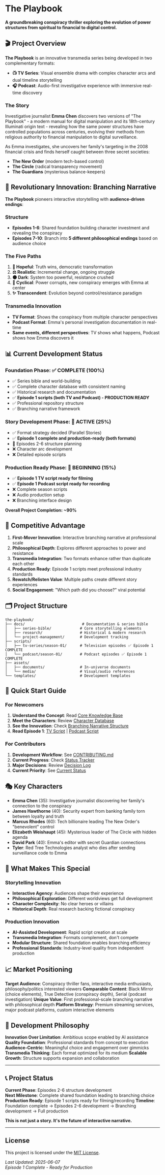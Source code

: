 # The Playbook

**A groundbreaking conspiracy thriller exploring the evolution of power structures from spiritual to financial to digital control.**

## 🎬 Project Overview

**The Playbook** is an innovative transmedia series being developed in two complementary formats:

- **📺 TV Series**: Visual ensemble drama with complex character arcs and dual timeline storytelling
- **🎧 Podcast**: Audio-first investigative experience with immersive real-time discovery

### The Story

Investigative journalist **Emma Chen** discovers two versions of "The Playbook" - a modern manual for digital manipulation and its 18th-century Illuminati origin text - revealing how the same power structures have controlled populations across centuries, evolving their methods from religious authority to financial manipulation to digital surveillance.

As Emma investigates, she uncovers her family's targeting in the 2008 financial crisis and finds herself caught between three secret societies:
- **The New Order** (modern tech-based control)
- **The Circle** (radical transparency movement) 
- **The Guardians** (mysterious balance-keepers)

## 🚀 Revolutionary Innovation: Branching Narrative

**The Playbook** pioneers interactive storytelling with **audience-driven endings**:

### Structure
- **Episodes 1-6**: Shared foundation building character investment and revealing the conspiracy
- **Episodes 7-10**: Branch into **5 different philosophical endings** based on audience choice

### The Five Paths
1. **🌅 Hopeful**: Truth wins, democratic transformation
2. **⚖️ Realistic**: Incremental change, ongoing struggle
3. **🌑 Dark**: System too powerful, resistance crushed
4. **🔄 Cyclical**: Power corrupts, new conspiracy emerges with Emma at center
5. **✨ Transcendent**: Evolution beyond control/resistance paradigm

### Transmedia Innovation
- **TV Format**: Shows the conspiracy from multiple character perspectives
- **Podcast Format**: Emma's personal investigation documentation in real-time
- **Same events, different perspectives**: TV shows what happens, Podcast shows how Emma discovers it

## 📊 Current Development Status

### Foundation Phase: ✅ **COMPLETE** (100%)
- ✅ Series bible and world-building
- ✅ Complete character database with consistent naming
- ✅ Historical research and documentation
- ✅ **Episode 1 scripts (both TV and Podcast) - PRODUCTION READY**
- ✅ Professional repository structure
- ✅ Branching narrative framework

### Story Development Phase: 🔄 **ACTIVE** (25%)
- ✅ Format strategy decided (Parallel Stories)
- ✅ **Episode 1 complete and production-ready (both formats)**
- 🔄 Episodes 2-6 structure planning
- ❌ Character arc development
- ❌ Detailed episode scripts

### Production Ready Phase: 🔄 **BEGINNING** (15%)
- ✅ **Episode 1 TV script ready for filming**
- ✅ **Episode 1 Podcast script ready for recording**
- ❌ Complete season scripts
- ❌ Audio production setup
- ❌ Branching interface design

**Overall Project Completion: ~90%**

## 🎯 Competitive Advantage

1. **First-Mover Innovation**: Interactive branching narrative at professional scale
2. **Philosophical Depth**: Explores different approaches to power and resistance
3. **Transmedia Integration**: Two formats enhance rather than duplicate each other
4. **Production Ready**: Episode 1 scripts meet professional industry standards
5. **Rewatch/Relisten Value**: Multiple paths create different story experiences
6. **Social Engagement**: "Which path did you choose?" viral potential

## 🗂️ Project Structure

```
the-playbook/
├── docs/                          # Documentation & series bible
│   ├── series-bible/             # Core storytelling elements
│   ├── research/                 # Historical & modern research
│   └── project-management/       # Development tracking
├── scripts/
│   ├── tv-series/season-01/      # Television episodes ✅ Episode 1 COMPLETE
│   └── podcast/season-01/        # Podcast episodes ✅ Episode 1 COMPLETE
├── assets/
│   ├── documents/                # In-universe documents
│   └── media/                    # Visual/audio references
└── templates/                    # Development templates
```

## 🚀 Quick Start Guide

### For Newcomers
1. **Understand the Concept**: Read [Core Knowledge Base](docs/series-bible/01-core-knowledge-base.md)
2. **Meet the Characters**: Review [Character Database](docs/series-bible/02-character-database.md)
3. **See the Innovation**: Check [Branching Narrative Structure](docs/series-bible/04-branching-narrative-structure.md)
4. **Read Episode 1**: [TV Script](scripts/tv-series/season-01/episodes/S01E01-discovery.md) | [Podcast Script](scripts/podcast/season-01/episodes/S01E01-discovery.md)

### For Contributors
1. **Development Workflow**: See [CONTRIBUTING.md](CONTRIBUTING.md)
2. **Current Progress**: Check [Status Tracker](docs/project-management/status-tracker.md)
3. **Major Decisions**: Review [Decision Log](DECISION-LOG.md)
4. **Current Priority**: See [Current Status](CURRENT-STATUS.md)

## 🎭 Key Characters

- **Emma Chen** (35): Investigative journalist discovering her family's connection to the conspiracy
- **James Hawthorne** (40): Security expert from banking family torn between loyalty and truth
- **Marcus Rhodes** (60): Tech billionaire leading The New Order's "benevolent" control
- **Elizabeth Weishaupt** (45): Mysterious leader of The Circle with hidden agenda
- **David Park** (40): Emma's editor with secret Guardian connections
- **Tyler**: Red Tree Technologies analyst who dies after sending surveillance code to Emma

## 🌟 What Makes This Special

### Storytelling Innovation
- **Interactive Agency**: Audiences shape their experience
- **Philosophical Exploration**: Different worldviews get full development
- **Character Complexity**: No clear heroes or villains
- **Historical Depth**: Real research backing fictional conspiracy

### Production Innovation  
- **AI-Assisted Development**: Rapid script creation at scale
- **Transmedia Integration**: Formats complement, don't compete
- **Modular Structure**: Shared foundation enables branching efficiency
- **Professional Standards**: Industry-level quality from independent production

## 📈 Market Positioning

**Target Audience**: Conspiracy thriller fans, interactive media enthusiasts, philosophy/politics interested viewers
**Comparable Content**: Black Mirror (choice elements), True Detective (conspiracy depth), Serial (podcast investigation)
**Unique Value**: First professional-scale branching narrative with philosophical depth
**Platform Strategy**: Premium streaming services, major podcast platforms, custom interactive elements

## 🤝 Development Philosophy

**Innovation Over Limitation**: Ambitious scope enabled by AI assistance
**Quality Foundation**: Professional standards from concept to execution  
**Audience-Centric**: Meaningful choice and engagement over gimmicks
**Transmedia Thinking**: Each format optimized for its medium
**Scalable Growth**: Structure supports expansion and collaboration

---

## 📞 Project Status

**Current Phase**: Episodes 2-6 structure development  
**Next Milestone**: Complete shared foundation leading to branching choice  
**Production Ready**: Episode 1 scripts ready for filming/recording
**Timeline**: Foundation complete → Episodes 2-6 development → Branching development → Full production  

**This is not just a story. It's the future of interactive narrative.**

---
## License

This project is licensed under the [MIT License](LICENSE).

*Last Updated: 2025-06-07*  
*Episode 1 Complete - Ready for Production*